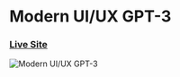 # Modern UI/UX GPT-3
### [Live Site](https://chatgpt-3-website.netlify.app/)

![Modern UI/UX GPT-3](https://i.ibb.co/TR5LW9z/image.png)


